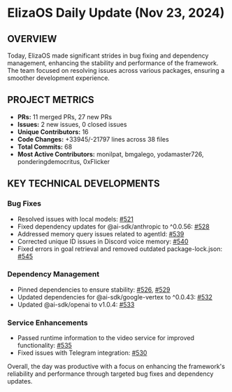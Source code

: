 # ElizaOS Daily Update (Nov 23, 2024)

## OVERVIEW 
Today, ElizaOS made significant strides in bug fixing and dependency management, enhancing the stability and performance of the framework. The team focused on resolving issues across various packages, ensuring a smoother development experience.

## PROJECT METRICS
- **PRs:** 11 merged PRs, 27 new PRs
- **Issues:** 2 new issues, 0 closed issues
- **Unique Contributors:** 16
- **Code Changes:** +33945/-21797 lines across 38 files
- **Total Commits:** 68
- **Most Active Contributors:** monilpat, bmgalego, yodamaster726, ponderingdemocritus, 0xFlicker

## KEY TECHNICAL DEVELOPMENTS

### Bug Fixes
- Resolved issues with local models: [#521](https://github.com/elizaos/eliza/pull/521)
- Fixed dependency updates for @ai-sdk/anthropic to ^0.0.56: [#528](https://github.com/elizaos/eliza/pull/528)
- Addressed memory query issues related to agentId: [#539](https://github.com/elizaos/eliza/pull/539)
- Corrected unique ID issues in Discord voice memory: [#540](https://github.com/elizaos/eliza/pull/540)
- Fixed errors in goal retrieval and removed outdated package-lock.json: [#545](https://github.com/elizaos/eliza/pull/545)

### Dependency Management
- Pinned dependencies to ensure stability: [#526](https://github.com/elizaos/eliza/pull/526), [#529](https://github.com/elizaos/eliza/pull/529)
- Updated dependencies for @ai-sdk/google-vertex to ^0.0.43: [#532](https://github.com/elizaos/eliza/pull/532)
- Updated @ai-sdk/openai to v1.0.4: [#533](https://github.com/elizaos/eliza/pull/533)

### Service Enhancements
- Passed runtime information to the video service for improved functionality: [#535](https://github.com/elizaos/eliza/pull/535)
- Fixed issues with Telegram integration: [#530](https://github.com/elizaos/eliza/pull/530) 

Overall, the day was productive with a focus on enhancing the framework's reliability and performance through targeted bug fixes and dependency updates.
